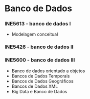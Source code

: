 # Banco de Dados
### INE5613 - banco de dados I
 - Modelagem conceitual  
### INE5426 - banco de dados II
### INE5600 - banco de dados III
 - Banco de dados orientado a objetos
 - Bancos de Dados Temporais
 - Bancos de Dados Geográficos
 - Bancos de Dados XML
 - Big Data e Banco de Dados
